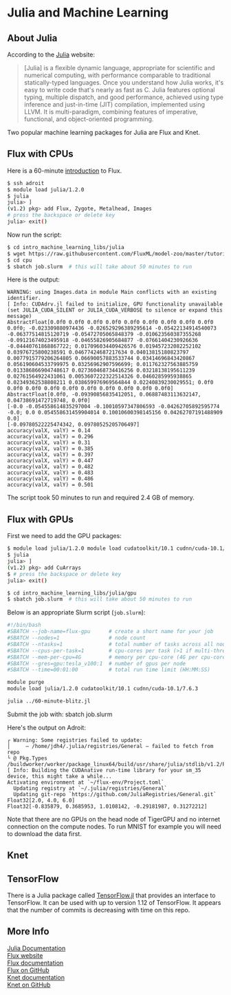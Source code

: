 # Julia and Machine Learning

## About Julia

According to the [Julia](https://docs.julialang.org/en/v1/) website:

> [Julia] is a flexible dynamic language, appropriate for scientific and numerical computing, with performance comparable to traditional statically-typed languages. Once you understand how Julia works, it's easy to write code that's nearly as fast as C. Julia features optional typing, multiple dispatch, and good performance, achieved using type inference and just-in-time (JIT) compilation, implemented using LLVM. It is multi-paradigm, combining features of imperative, functional, and object-oriented programming.

Two popular machine learning packages for Julia are Flux and Knet.

## Flux with CPUs

Here is a 60-minute [introduction](https://github.com/FluxML/model-zoo/blob/master/tutorials/60-minute-blitz.jl) to Flux.

```bash
$ ssh adroit
$ module load julia/1.2.0
$ julia
julia> ]
(v1.2) pkg> add Flux, Zygote, Metalhead, Images
# press the backspace or delete key
julia> exit()
```

Now run the script:

```bash
$ cd intro_machine_learning_libs/julia
$ wget https://raw.githubusercontent.com/FluxML/model-zoo/master/tutorials/60-minute-blitz.jl
$ cd cpu
$ sbatch job.slurm  # this will take about 50 minutes to run
```

Here is the output:

```
WARNING: using Images.data in module Main conflicts with an existing identifier.
[ Info: CUDAdrv.jl failed to initialize, GPU functionality unavailable (set JULIA_CUDA_SILENT or JULIA_CUDA_VERBOSE to silence or expand this message)
AbstractFloat[0.0f0 0.0f0 0.0f0 0.0f0 0.0f0 0.0f0 0.0f0 0.0f0 0.0f0 0.0f0; -0.023309880974436 -0.026529296389295614 -0.05422134914540073 -0.06377514815120719 -0.05472705065848379 -0.010623560387355268 -0.09121674023495918 -0.04655826905684877 -0.07661404230926636 -0.04440761868867722; 0.017096034409426576 0.019457232082252102 0.03976725800238591 0.04677424687217634 0.04013815180823797 0.0077915779206264805 0.06690057883533744 0.03414696843420867 0.056190604533799975 0.03256962907596699; 0.011762327563885759 0.013386866904748617 0.027360468734416256 0.03218138195611239 0.02761564922431061 0.0053607222322514326 0.0460285995938865 0.02349362538808211 0.038659976969564844 0.02240839230029551; 0.0f0 0.0f0 0.0f0 0.0f0 0.0f0 0.0f0 0.0f0 0.0f0 0.0f0 0.0f0]
AbstractFloat[0.0f0, -0.09390856835412051, 0.06887483113632147, 0.04738691472719748, 0.0f0]
[-0.0 -0.054558614835297004 -0.10010597347806593 -0.04262705892595774 -0.0; 0.0 0.054558631459904014 0.10010600398145156 0.04262707191488909 0.0]
[-0.09780522225474342, 0.09780525205706497]
accuracy(valX, valY) = 0.14
accuracy(valX, valY) = 0.296
accuracy(valX, valY) = 0.31
accuracy(valX, valY) = 0.385
accuracy(valX, valY) = 0.397
accuracy(valX, valY) = 0.447
accuracy(valX, valY) = 0.482
accuracy(valX, valY) = 0.483
accuracy(valX, valY) = 0.486
accuracy(valX, valY) = 0.501
```

The script took 50 minutes to run and required 2.4 GB of memory.

## Flux with GPUs

First we need to add the GPU packages:

```bash
$ module load julia/1.2.0 module load cudatoolkit/10.1 cudnn/cuda-10.1/7.6.3
$ julia
julia> ]
(v1.2) pkg> add CuArrays
$ # press the backspace or delete key
julia> exit()
```

```bash
$ cd intro_machine_learning_libs/julia/gpu
$ sbatch job.slurm  # this will take about 50 minutes to run
```

Below is an appropriate Slurm script (`job.slurm`):

```bash
#!/bin/bash
#SBATCH --job-name=flux-gpu      # create a short name for your job
#SBATCH --nodes=1                # node count
#SBATCH --ntasks=1               # total number of tasks across all nodes
#SBATCH --cpus-per-task=1        # cpu-cores per task (>1 if multi-threaded tasks)
#SBATCH --mem-per-cpu=4G         # memory per cpu-core (4G per cpu-core is default)
#SBATCH --gres=gpu:tesla_v100:1  # number of gpus per node
#SBATCH --time=00:01:00          # total run time limit (HH:MM:SS)

module purge
module load julia/1.2.0 cudatoolkit/10.1 cudnn/cuda-10.1/7.6.3

julia ../60-minute-blitz.jl
```

Submit the job with: sbatch job.slurm

Here's the output on Adroit:

```
┌ Warning: Some registries failed to update:
│     — /home/jdh4/.julia/registries/General — failed to fetch from repo
└ @ Pkg.Types /buildworker/worker/package_linux64/build/usr/share/julia/stdlib/v1.2/Pkg/src/Types.jl:1171
[ Info: Building the CUDAnative run-time library for your sm_35 device, this might take a while...
Activating environment at `~/flux-env/Project.toml`
  Updating registry at `~/.julia/registries/General`
  Updating git-repo `https://github.com/JuliaRegistries/General.git`
Float32[2.0, 4.0, 6.0]
Float32[-0.835879, 0.3685953, 1.0108142, -0.29181987, 0.31272212]
```

Note that there are no GPUs on the head node of TigerGPU and no internet connection on the compute nodes. To run MNIST for example you will need to download the data first.

## Knet


## TensorFlow

There is a Julia package called [TensorFlow.jl](https://github.com/malmaud/TensorFlow.jl) that provides an interface to TensorFlow. It can be used with up to version 1.12 of TensorFlow. It appears that the number of commits is decreasing with time on this repo.

## More Info

[Julia Documentation](https://docs.julialang.org/en/v1/)  
[Flux website](https://fluxml.ai/)  
[Flux documentation](https://fluxml.ai/Flux.jl/stable/)  
[Flux on GitHub](https://github.com/FluxML/Flux.jl)  
[Knet documentation](https://denizyuret.github.io/Knet.jl/latest/)  
[Knet on GitHub](https://github.com/denizyuret/Knet.jl)  

